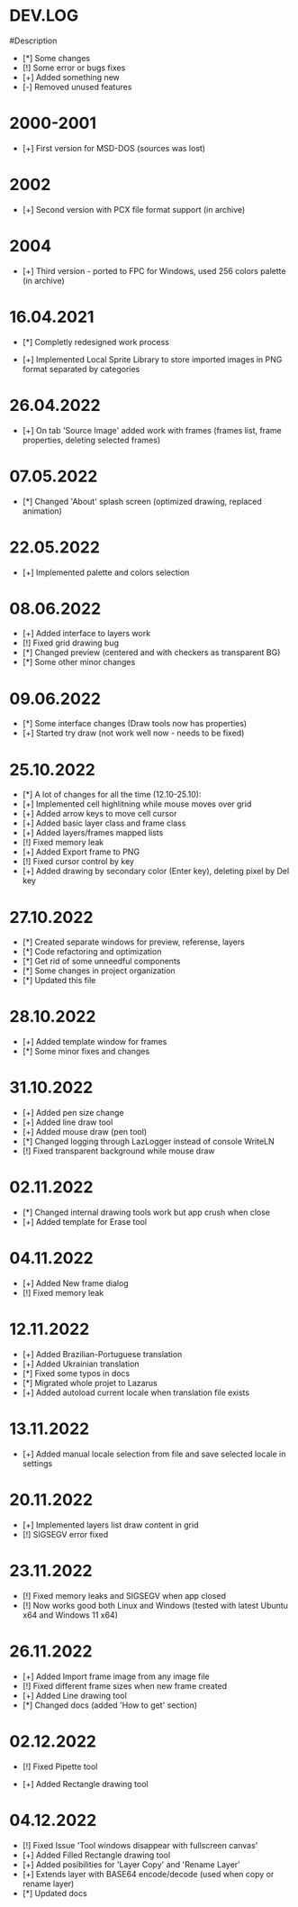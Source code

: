 DEV.LOG
=======

#Description
- [*] Some changes
- [!] Some error or bugs fixes
- [+] Added something new
- [-] Removed unused features

2000-2001
=
- [+] First version for MSD-DOS (sources was lost)

2002
=
- [+] Second version with PCX file format support (in archive)

2004
=
- [+] Third version - ported to FPC for Windows, used 256 colors palette (in archive)

16.04.2021
=
- [*] Completly redesigned work process

- [+] Implemented Local Sprite Library to store imported images in PNG format separated by categories

26.04.2022
=

- [+] On tab 'Source Image' added work with frames (frames list, frame properties, deleting selected frames)

07.05.2022
=
- [*] Changed 'About' splash screen (optimized drawing, replaced animation)

22.05.2022
=
- [+] Implemented palette and colors selection

08.06.2022
=
- [+] Added interface to layers work
- [!] Fixed grid drawing bug
- [*] Changed preview (centered and with checkers as transparent BG)
- [*] Some other minor changes

09.06.2022
=
- [*] Some interface changes (Draw tools now has properties)
- [+] Started try draw (not work well now - needs to be fixed)

25.10.2022
=
- [*] A lot of changes for all the time (12.10-25.10):
- [+] Implemented cell highlitning while mouse moves over grid
- [+] Added arrow keys to move cell cursor
- [+] Added basic layer class and frame class
- [+] Added layers/frames mapped lists
- [!] Fixed memory leak
- [+] Added Export frame to PNG
- [!] Fixed cursor control by key
- [+] Added drawing by secondary color (Enter key), deleting pixel by Del key

27.10.2022
=
- [*] Created separate windows for preview, referense, layers
- [*] Code refactoring and optimization
- [*] Get rid of some unneedful components
- [*] Some changes in project organization
- [*] Updated this file

28.10.2022
=
- [+] Added template window for frames
- [*] Some minor fixes and changes

31.10.2022
=
- [+] Added pen size change
- [+] Added line draw tool
- [+] Added mouse draw (pen tool)
- [*] Changed logging through LazLogger instead of console WriteLN
- [!] Fixed transparent background while mouse draw

02.11.2022
=
- [*] Changed internal drawing tools work but app crush when close
- [+] Added template for Erase tool

04.11.2022
=
- [+] Added New frame dialog
- [!] Fixed memory leak

12.11.2022
=
- [+] Added Brazilian-Portuguese translation
- [+] Added Ukrainian translation
- [*] Fixed some typos in docs
- [*] Migrated whole projet to Lazarus
- [+] Added autoload current locale when translation file exists 

13.11.2022
=
- [+] Added manual locale selection from file and save selected locale in settings

20.11.2022
=
- [+] Implemented layers list draw content in grid
- [!] SIGSEGV error fixed

23.11.2022
=
- [!] Fixed memory leaks and SIGSEGV when app closed
- [!] Now works good both Linux and Windows (tested with latest Ubuntu x64 and Windows 11 x64)

26.11.2022
=
- [+] Added Import frame image from any image file
- [!] Fixed different frame sizes when new frame created
- [+] Added Line drawing tool
- [*] Changed docs (added 'How to get' section)

02.12.2022
=
- [!] Fixed Pipette tool
+ [+] Added Rectangle drawing tool

04.12.2022
=
- [!] Fixed Issue 'Tool windows disappear with fullscreen canvas'
- [+] Added Filled Rectangle drawing tool
- [+] Added posibilities for 'Layer Copy' and 'Rename Layer'
- [+] Extends layer with BASE64 encode/decode (used when copy or rename layer)
- [*] Updated docs